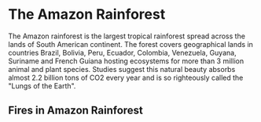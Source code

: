 # The Amazon Rainforest
The Amazon rainforest is the largest tropical rainforest spread across the lands of South American continent. 
The forest covers geographical lands in countries Brazil, Bolivia, Peru, Ecuador, Colombia, Venezuela, Guyana, Suriname and French Guiana hosting 
ecosystems for more than 3 million animal and plant species. Studies suggest this natural beauty absorbs almost 2.2 billion tons of CO2 every year and is so
righteously called the "Lungs of the Earth". 

## Fires in Amazon Rainforest

